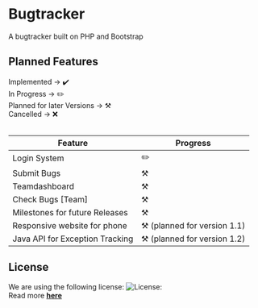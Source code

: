 # Bugtracker
A bugtracker built on PHP and Bootstrap

## Planned Features

Implemented -> ✔️ <br>
In Progress -> ✏️ <br>
Planned for later Versions -> ⚒ <br>
Cancelled -> ❌ <br> <br>

Feature | Progress
--- | --- 
Login System | ✏️
Submit Bugs | ⚒
Teamdashboard | ⚒
Check Bugs [Team] | ⚒
Milestones for future Releases | ⚒
Responsive website for phone | ⚒ (planned for version 1.1)
Java API for Exception Tracking | ⚒ (planned for version 1.2)


## License
We are using the following license:
![License:](https://licensebuttons.net/l/by-nc-sa/4.0/88x31.png "Attribution-NonCommercial-ShareAlike 4.0 International") </br>
Read more **[here](https://creativecommons.org/licenses/by-nc-sa/4.0/)**
